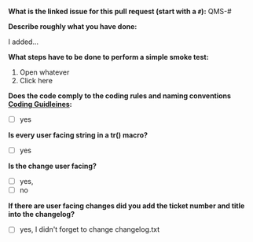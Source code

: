 **What is the linked issue for this pull request (start with a `#`):** QMS-#

**Describe roughly what you have done:**

I added...

**What steps have to be done to perform a simple smoke test:**

1. Open whatever
2. Click here

**Does the code comply to the coding rules and naming conventions [Coding Guidleines](https://github.com/Maproom/qmapshack/wiki/DeveloperCodingGuideline):**

- [ ] yes

**Is every user facing string in a tr() macro?**

- [ ] yes

**Is the change user facing?**

- [ ] yes,
- [ ] no

**If there are user facing changes did you add the ticket number and title into the changelog?**

- [ ] yes, I didn't forget to change changelog.txt
